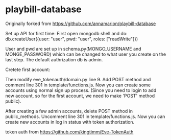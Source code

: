 # playbill-database

Originally forked from https://github.com/annamarion/playbill-database

Set up API for first time: 
First open mongodb shell and do: 
db.createUser({user: "user", pwd: "user", roles: ["readWrite"]})

User and pwd are set up in schema.py(MONGO_USERNAME and MONGE_PASSWORD) which can be changed to what user you create on the last step. The default authrization db is admin.

Cretete first account:

Then modify eve_tokenauth/domain.py line 9. Add POST method and comment line 301 in template/functions.js. Now you can create some accounts using normal sign up process. (Since you need to login to add new account, so for the first account, we need to make 'POST' method public).

After creating a few admin accounts, delete POST method in public_methods. Uncomment line 301 in template/functions.js.
Now you can create new accounts in log in status with token authorization. 

token auth from https://github.com/kingtimm/Eve-TokenAuth